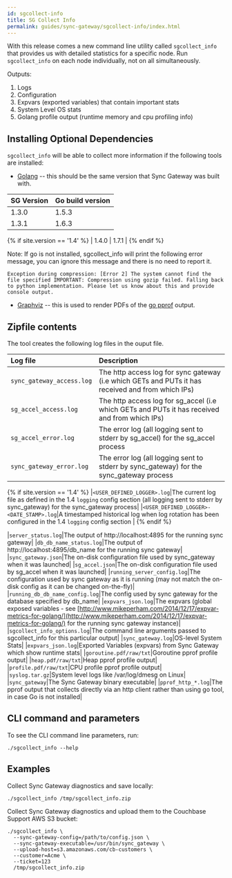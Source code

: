 ```yaml
---
id: sgcollect-info
title: SG Collect Info
permalink: guides/sync-gateway/sgcollect-info/index.html
---
```


With this release comes a new command line utility called `sgcollect_info` that provides us with detailed statistics for a specific node. Run `sgcollect_info` on each node individually, not on all simultaneously.

Outputs:

1. Logs
1. Configuration 
1. Expvars (exported variables) that contain important stats
1. System Level OS stats
1. Golang profile output (runtime memory and cpu profiling info)

## Installing Optional Dependencies

`sgcollect_info` will be able to collect more information if the following tools are installed:

* [Golang](https://golang.org/doc/install) -- this should be the same version that Sync Gateway was built with.

| SG Version | Go build version |
|:------------|:----|
| 1.3.0 | 1.5.3 |
| 1.3.1 | 1.6.3 |
{% if site.version == '1.4' %}
   | 1.4.0 | 1.7.1 | 
{% endif %}

Note: If go is not installed, sgcollect_info will print the following error message, you can ignore this message and there is no need to report it.

`Exception during compression: [Error 2] The system cannot find the file specified
IMPORTANT:
  Compression using gozip failed.
  Falling back to python implementation.
  Please let us know about this and provide console output.`

* [Graphviz](http://www.graphviz.org/Download..php) -- this is used to render PDFs of the [go pprof](https://golang.org/pkg/net/http/pprof/) output.

## Zipfile contents

The tool creates the following log files in the ouput file.

| Log file | Description |
|:------------|:----|
| `sync_gateway_access.log` | The http access log for sync gateway (i.e which GETs and PUTs it has received and from which IPs) |
|`sg_accel_access.log`|The http access log for sg_accel (i.e which GETs and PUTs it has received and from which IPs)|
|`sg_accel_error.log`|The error log (all logging sent to stderr by sg\_accel) for the sg_accel process|
|`sync_gateway_error.log`|The error log (all logging sent to stderr by sync_gateway) for the sync\_gateway process|
{% if site.version == '1.4' %}
  |`<USER_DEFINED_LOGGER>.log`|The current log file as defined in the 1.4 ```logging``` config section (all logging sent to stderr by sync_gateway) for the sync\_gateway process|
|`<USER_DEFINED_LOGGER>-<DATE_STAMP>.log`|A timestamped historical log when log rotation has been configured in the 1.4 ```logging``` config section | 
{% endif %}

|`server_status.log`|The output of http://localhost:4895 for the running sync gateway|
|`db_db_name_status.log`|The output of http://localhost:4895/db\_name for the running sync gateway|
|`sync_gateway.json`|The on-disk configuration file used by sync\_gateway when it was launched|
|`sg_accel.json`|The on-disk configuration file used by sg\_accel when it was launched|
|`running_server_config.log`|The configuration used by sync gateway as it is running (may not match the on-disk config as it can be changed on-the-fly)|
|`running_db_db_name_config.log`|The config used by sync gateway for the database specified by db\_name|
|`expvars_json.log`|The expvars (global exposed variables - see [http://www.mikeperham.com/2014/12/17/expvar-metrics-for-golang/](http://www.mikeperham.com/2014/12/17/expvar-metrics-for-golang/) for the running sync gateway instance)|
|`sgcollect_info_options.log`|The command line arguments passed to sgcollect\_info for this particular output|
|`sync_gateway.log`|OS-level System Stats|
|`expvars_json.log`|Exported Variables (expvars) from Sync Gateway which show runtime stats|
|`goroutine.pdf/raw/txt`|Goroutine pprof profile output|
|`heap.pdf/raw/txt`|Heap pprof profile output|
|`profile.pdf/raw/txt`|CPU profile pprof profile output|
|`syslog.tar.gz`|System level logs like /var/log/dmesg on Linux|
|`sync_gateway`|The Sync Gateway binary executable|
|`pprof_http_*.log`|The pprof output that collects directly via an http client rather than using go tool, in case Go is not installed|


## CLI command and parameters

To see the CLI command line parameters, run:

```
./sgcollect_info --help
```

## Examples


Collect Sync Gateway diagnostics and save locally:

```
./sgcollect_info /tmp/sgcollect_info.zip
```

Collect Sync Gateway diagnostics and upload them to the Couchbase Support AWS S3 bucket:

```
./sgcollect_info \
  --sync-gateway-config=/path/to/config.json \
  --sync-gateway-executable=/usr/bin/sync_gateway \
  --upload-host=s3.amazonaws.com/cb-customers \
  --customer=Acme \
  --ticket=123
  /tmp/sgcollect_info.zip
```
